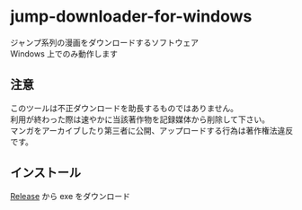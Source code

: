 # jump-downloader-for-windows

ジャンプ系列の漫画をダウンロードするソフトウェア<br>
Windows 上でのみ動作します<br>

## 注意

このツールは不正ダウンロードを助長するものではありません。<br>
利用が終わった際は速やかに当該著作物を記録媒体から削除して下さい。<br>
マンガをアーカイブしたり第三者に公開、アップロードする行為は著作権法違反です。<br>

## インストール

[Release](https://github.com/fa0311/jump-downloader-for-windows/releases) から exe をダウンロード
